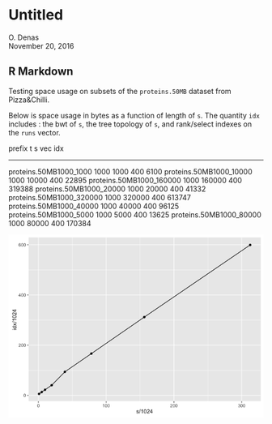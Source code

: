 # Untitled
O. Denas  
November 20, 2016  



## R Markdown

Testing space usage on subsets of the `proteins.50MB` dataset from Pizza&Chilli. 

Below is space usage in bytes as a function of length of `s`. The quantity `idx` includes : the bwt of `s`, the tree topology of `s`, and rank/select indexes on the `runs` vector.


prefix                         t        s   vec      idx
-------------------------  -----  -------  ----  -------
proteins.50MB1000_1000      1000     1000   400     6100
proteins.50MB1000_10000     1000    10000   400    22895
proteins.50MB1000_160000    1000   160000   400   319388
proteins.50MB1000_20000     1000    20000   400    41332
proteins.50MB1000_320000    1000   320000   400   613747
proteins.50MB1000_40000     1000    40000   400    96125
proteins.50MB1000_5000      1000     5000   400    13625
proteins.50MB1000_80000     1000    80000   400   170384

![](plot_data_files/figure-html/cars-1.png)<!-- -->

